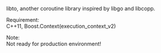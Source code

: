 libto, another coroutine library inspired by libgo and libcopp.   

Requirement:   
C++11, Boost.Context(execution_context_v2)   


Note:   
Not ready for production environment!   
